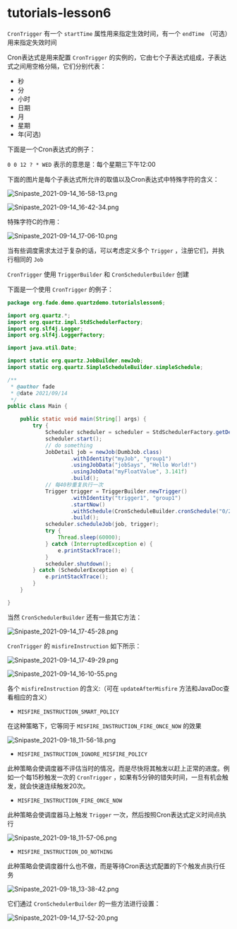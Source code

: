 # tutorials-lesson6

`CronTrigger` 有一个 `startTime` 属性用来指定生效时间，有一个 `endTime` （可选）用来指定失效时间

Cron表达式是用来配置 `CronTrigger` 的实例的，它由七个子表达式组成，子表达式之间用空格分隔，它们分别代表：

* 秒
* 分
* 小时
* 日期
* 月
* 星期
* 年(可选)
  
下面是一个Cron表达式的例子：

`0 0 12 ? * WED` 表示的意思是：每个星期三下午12:00

下面的图片是每个子表达式所允许的取值以及Cron表达式中特殊字符的含义：

![Snipaste_2021-09-14_16-58-13.png](../img/Snipaste_2021-09-14_16-58-13.png)

![Snipaste_2021-09-14_16-42-34.png](../img/Snipaste_2021-09-14_16-42-34.png)

特殊字符C的作用：

![Snipaste_2021-09-14_17-06-10.png](../img/Snipaste_2021-09-14_17-06-10.png)

当有些调度需求太过于复杂的话，可以考虑定义多个 `Trigger` ，注册它们，并执行相同的 `Job`

`CronTrigger` 使用 `TriggerBuilder` 和 `CronSchedulerBuilder` 创建

下面是一个使用 `CronTrigger` 的例子：

```java
package org.fade.demo.quartzdemo.tutorialslesson6;

import org.quartz.*;
import org.quartz.impl.StdSchedulerFactory;
import org.slf4j.Logger;
import org.slf4j.LoggerFactory;

import java.util.Date;

import static org.quartz.JobBuilder.newJob;
import static org.quartz.SimpleScheduleBuilder.simpleSchedule;

/**
 * @author fade
 * @date 2021/09/14
 */
public class Main {

    public static void main(String[] args) {
        try {
            Scheduler scheduler = scheduler = StdSchedulerFactory.getDefaultScheduler();
            scheduler.start();
            // do something
            JobDetail job = newJob(DumbJob.class)
                    .withIdentity("myJob", "group1")
                    .usingJobData("jobSays", "Hello World!")
                    .usingJobData("myFloatValue", 3.141f)
                    .build();
            // 每40秒重复执行一次
            Trigger trigger = TriggerBuilder.newTrigger()
                    .withIdentity("trigger1", "group1")
                    .startNow()
                    .withSchedule(CronScheduleBuilder.cronSchedule("0/2 * * * * ?"))
                    .build();
            scheduler.scheduleJob(job, trigger);
            try {
                Thread.sleep(60000);
            } catch (InterruptedException e) {
                e.printStackTrace();
            }
            scheduler.shutdown();
        } catch (SchedulerException e) {
            e.printStackTrace();
        }
    }

}
```

当然 `CronSchedulerBuilder` 还有一些其它方法：

![Snipaste_2021-09-14_17-45-28.png](../img/Snipaste_2021-09-14_17-45-28.png)

`CronTrigger` 的 `misfireInstruction` 如下所示：

![Snipaste_2021-09-14_17-49-29.png](../img/Snipaste_2021-09-14_17-49-29.png)

![Snipaste_2021-09-14_16-10-55.png](../img/Snipaste_2021-09-14_16-10-55.png)

各个 `misfireInstruction` 的含义:（可在 `updateAfterMisfire` 方法和JavaDoc查看相应的含义）

* `MISFIRE_INSTRUCTION_SMART_POLICY`

在这种策略下，它等同于 `MISFIRE_INSTRUCTION_FIRE_ONCE_NOW` 的效果

![Snipaste_2021-09-18_11-56-18.png](../img/Snipaste_2021-09-18_11-56-18.png)

* `MISFIRE_INSTRUCTION_IGNORE_MISFIRE_POLICY`

此种策略会使调度器不评估当时的情况，而是尽快将其触发以赶上正常的进度。例如一个每15秒触发一次的 `CronTrigger` ，如果有5分钟的错失时间，一旦有机会触发，就会快速连续触发20次。

* `MISFIRE_INSTRUCTION_FIRE_ONCE_NOW`

此种策略会使调度器马上触发 `Trigger` 一次，然后按照Cron表达式定义时间点执行

![Snipaste_2021-09-18_11-57-06.png](../img/Snipaste_2021-09-18_11-57-06.png)

* `MISFIRE_INSTRUCTION_DO_NOTHING`

此种策略会使调度器什么也不做，而是等待Cron表达式配置的下个触发点执行任务

![Snipaste_2021-09-18_13-38-42.png](../img/Snipaste_2021-09-18_13-38-42.png)

它们通过 `CronSchedulerBuilder` 的一些方法进行设置：

![Snipaste_2021-09-14_17-52-20.png](../img/Snipaste_2021-09-14_17-52-20.png)
